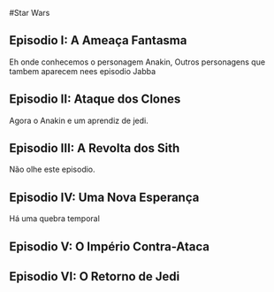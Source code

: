 #Star Wars

## Episodio I: A Ameaça Fantasma

Eh onde conhecemos o personagem Anakin, Outros personagens que
tambem aparecem nees episodio Jabba

## Episodio II: Ataque dos Clones

Agora o Anakin e um aprendiz de jedi.

## Episodio III: A Revolta dos Sith

Não olhe este episodio.

## Episodio IV: Uma Nova Esperança

Há uma quebra temporal

## Episodio V: O Império Contra-Ataca

## Episodio VI: O Retorno de Jedi

